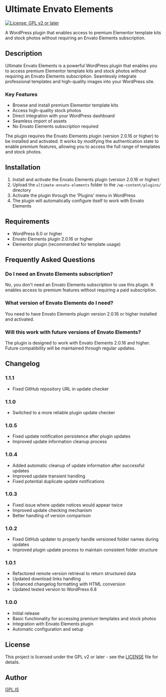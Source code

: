 # Ultimate Envato Elements

[![License: GPL v2 or later](https://img.shields.io/badge/License-GPL%20v2%20or%20later-blue.svg)](http://www.gnu.org/licenses/gpl-2.0.html)

A WordPress plugin that enables access to premium Elementor template kits and stock photos without requiring an Envato Elements subscription.

## Description

Ultimate Envato Elements is a powerful WordPress plugin that enables you to access premium Elementor template kits and stock photos without requiring an Envato Elements subscription. Seamlessly integrate professional templates and high-quality images into your WordPress site.

### Key Features

-   Browse and install premium Elementor template kits
-   Access high-quality stock photos
-   Direct integration with your WordPress dashboard
-   Seamless import of assets
-   No Envato Elements subscription required

The plugin requires the Envato Elements plugin (version 2.0.16 or higher) to be installed and activated. It works by modifying the authentication state to enable premium features, allowing you to access the full range of templates and stock photos.

## Installation

1. Install and activate the Envato Elements plugin (version 2.0.16 or higher)
2. Upload the `ultimate-envato-elements` folder to the `/wp-content/plugins/` directory
3. Activate the plugin through the 'Plugins' menu in WordPress
4. The plugin will automatically configure itself to work with Envato Elements

## Requirements

-   WordPress 6.0 or higher
-   Envato Elements plugin 2.0.16 or higher
-   Elementor plugin (recommended for template usage)

## Frequently Asked Questions

### Do I need an Envato Elements subscription?

No, you don't need an Envato Elements subscription to use this plugin. It enables access to premium features without requiring a paid subscription.

### What version of Envato Elements do I need?

You need to have Envato Elements plugin version 2.0.16 or higher installed and activated.

### Will this work with future versions of Envato Elements?

The plugin is designed to work with Envato Elements 2.0.16 and higher. Future compatibility will be maintained through regular updates.

## Changelog

### 1.1.1

-   Fixed GitHub repository URL in update checker

### 1.1.0

-   Switched to a more reliable plugin update checker

### 1.0.5

-   Fixed update notification persistence after plugin updates
-   Improved update information cleanup process

### 1.0.4

-   Added automatic cleanup of update information after successful updates
-   Improved update transient handling
-   Fixed potential duplicate update notifications

### 1.0.3

-   Fixed issue where update notices would appear twice
-   Improved update checking mechanism
-   Better handling of version comparison

### 1.0.2

-   Fixed GitHub updater to properly handle versioned folder names during updates
-   Improved plugin update process to maintain consistent folder structure

### 1.0.1

-   Refactored remote version retrieval to return structured data
-   Updated download links handling
-   Enhanced changelog formatting with HTML conversion
-   Updated tested version to WordPress 6.8

### 1.0.0

-   Initial release
-   Basic functionality for accessing premium templates and stock photos
-   Integration with Envato Elements plugin
-   Automatic configuration and setup

## License

This project is licensed under the GPL v2 or later - see the [LICENSE](LICENSE) file for details.

## Author

[GPL.IS](https://gpl.is)
